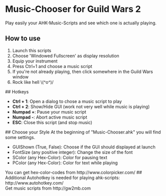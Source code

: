 # Music-Chooser for Guild Wars 2
Play easily your AHK-Music-Scripts and see which one is actually playing.

## How to use
<ol>
<li>Launch this scripts</li>
<li>Choose 'Windowed Fullscreen' as display resolution</li>
<li>Equip your instrument</li>
<li>Press Ctrl+1 and choose a music script</li>
<li>If you're not already playing, then click somewhere in the Guild Wars window</li>
<li>Rock like hell \(^o^)/</li>
</ol>
## Hotkeys
<ul>
<li><b>Ctrl + 1</b>: Open a dialog to chose a music script to play</li>
<li><b>Ctrl + 2</b>: Show/Hide GUI	(work not very well while music is playing)</li>
<li><b>Numpad +</b>: Pause your music script</li>
<li><b>Numpad -</b>: Abort active music script</li>
<li><b>ESC</b>: Close this script (and stop music)</li>
</ul>
## Choose your Style
At the beginning of "Music-Chooser.ahk" you will find some settings.
<ul>
<li>GUIShown (True, False): Choose if the GUI should displayed at launch</li>
<li>FontSize (any positive integer): Change the size of the font</li>
<li>SColor (any Hex-Color): Color for pausing text</li>
<li>PColor (any Hex-Color): Color for text while playing</li>
</ul>
You can get hex-color-codes from http://www.colorpicker.com/
## Additional
Autohotkey is needed for playing ahk-scripts: http://www.autohotkey.com/<br>
Get music scripts from http://gw2mb.com
